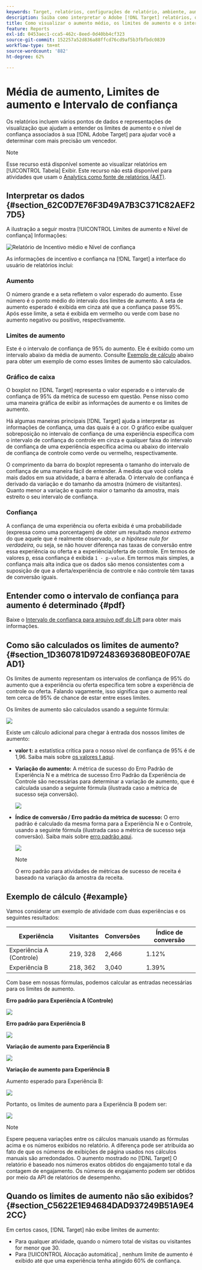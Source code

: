 ```yaml
---
keywords: Target, relatórios, configurações de relatório, ambiente, aumento, limite de incentivo, variação, confiança, controle
description: Saiba como interpretar o Adobe [!DNL Target] relatórios, que incluem pontos de dados e representações de visualização para ajudá-lo a entender os limites de aumento e o nível de confiança de suas atividades.
title: Como visualizar o aumento médio, os limites de aumento e o intervalo de confiança?
feature: Reports
exl-id: 0453aec1-cca5-462c-8eed-0d40bb4cf323
source-git-commit: 152257a52d836a88ffcd76cd9af5b3fbfbdc0839
workflow-type: tm+mt
source-wordcount: '882'
ht-degree: 62%

---
```


# Média de aumento, Limites de aumento e Intervalo de confiança

Os relatórios incluem vários pontos de dados e representações de visualização que ajudam a entender os limites de aumento e o nível de confiança associados à sua [!DNL Adobe Target] para ajudar você a determinar com mais precisão um vencedor.

>[!NOTE]
>
>Esse recurso está disponível somente ao visualizar relatórios em [!UICONTROL Tabela] Exibir. Este recurso não está disponível para atividades que usam o [Analytics como fonte de relatórios (A4T)](/help/main/c-integrating-target-with-mac/a4t/a4t.md#concept_7540C8C04259434AB6EE33B09F47A1DE).

## Interpretar os dados {#section_62C0D7E76F3D49A7B3C371C82AEF27D5}

A ilustração a seguir mostra [!UICONTROL Limites de aumento e Nível de confiança] Informações:

![Relatório de Incentivo médio e Nível de confiança](/help/main/c-reports/c-report-settings/assets/lift-screenshot-new.png)

As informações de incentivo e confiança na [!DNL Target] a interface do usuário de relatórios inclui:

### Aumento

O número grande e a seta refletem o valor esperado do aumento. Esse número é o ponto médio do intervalo dos limites de aumento. A seta de aumento esperado é exibida em cinza até que a confiança passe 95%. Após esse limite, a seta é exibida em vermelho ou verde com base no aumento negativo ou positivo, respectivamente.

### Limites de aumento

Este é o intervalo de confiança de 95% do aumento. Ele é exibido como um intervalo abaixo da média de aumento. Consulte [Exemplo de cálculo](#example) abaixo para obter um exemplo de como esses limites de aumento são calculados.

### Gráfico de caixa

O boxplot no [!DNL Target] representa o valor esperado e o intervalo de confiança de 95% da métrica de sucesso em questão. Pense nisso como uma maneira gráfica de exibir as informações de aumento e os limites de aumento.

Há algumas maneiras principais [!DNL Target] ajuda a interpretar as informações de confiança, uma das quais é a cor. O gráfico exibe qualquer sobreposição no intervalo de confiança de uma experiência específica com o intervalo de confiança do controle em cinza e qualquer faixa do intervalo de confiança de uma experiência específica acima ou abaixo do intervalo de confiança de controle como verde ou vermelho, respectivamente.

O comprimento da barra do boxplot representa o tamanho do intervalo de confiança de uma maneira fácil de entender. À medida que você coleta mais dados em sua atividade, a barra é alterada. O intervalo de confiança é derivado da variação e do tamanho da amostra (número de visitantes). Quanto menor a variação e quanto maior o tamanho da amostra, mais estreito o seu intervalo de confiança.

### Confiança

A confiança de uma experiência ou oferta exibida é uma probabilidade (expressa como uma porcentagem) de obter um resultado _menos extremo_ do que aquele que é realmente observado, _se a hipótese nula for verdadeira_, ou seja, se não houver diferença nas taxas de conversão entre essa experiência ou oferta e a experiência/oferta de controle. Em termos de valores p, essa confiança é exibida `1 - p-value`. Em termos mais simples, a confiança mais alta indica que os dados são menos consistentes com a suposição de que a oferta/experiência de controle e não controle têm taxas de conversão iguais.

## Entender como o intervalo de confiança para aumento é determinado {#pdf}

Baixe o [Intervalo de confiança para arquivo pdf do Lift](/help/main/assets/confidence_interval_lift.pdf) para obter mais informações.

## Como são calculados os limites de aumento? {#section_1D360781D972483693680BE0F07AEAD1}

Os limites de aumento representam os intervalos de confiança de 95% do aumento que a experiência ou oferta específica tem sobre a experiência de controle ou oferta. Falando vagamente, isso significa que o aumento real tem cerca de 95% de chance de estar entre esses limites.

Os limites de aumento são calculados usando a seguinte fórmula:

![](assets/lift_diagram.png)

Existe um cálculo adicional para chegar à entrada dos nossos limites de aumento:

* **valor t:** a estatística crítica para o nosso nível de confiança de 95% é de 1,96. Saiba mais sobre [os valores t aqui](https://en.wikipedia.org/wiki/T-statistic).
* **Variação do aumento:** A métrica de sucesso do Erro Padrão de Experiência N e a métrica de sucesso Erro Padrão da Experiência de Controle são necessárias para determinar a variação de aumento, que é calculada usando a seguinte fórmula (ilustrada caso a métrica de sucesso seja conversão).

   ![](assets/lift_variance.png)

* **Índice de conversão / Erro padrão da métrica de sucesso:** O erro padrão é calculado da mesma forma para a Experiência N e o Controle, usando a seguinte fórmula (ilustrada caso a métrica de sucesso seja conversão). Saiba mais sobre [erro padrão aqui](https://en.wikipedia.org/wiki/Standard_error).

   ![](assets/standard_error.png)

   >[!NOTE]
   >
   >O erro padrão para atividades de métricas de sucesso de receita é baseado na variação da amostra da receita.

## Exemplo de cálculo {#example}

Vamos considerar um exemplo de atividade com duas experiências e os seguintes resultados:

| Experiência | Visitantes | Conversões | Índice de conversão |
|--- |--- |--- |--- |
| Experiência A (Controle) | 219, 328 | 2,466 | 1.12% |
| Experiência B | 218, 362 | 3,040 | 1.39% |

Com base em nossas fórmulas, podemos calcular as entradas necessárias para os limites de aumento.

**Erro padrão para Experiência A (Controle)**

![](assets/standard_error_A.png)

**Erro padrão para Experiência B**

![](assets/standard_error_B.png)

**Variação de aumento para Experiência B**

![](assets/lift_variance_B.png)

**Variação de aumento para Experiência B**

Aumento esperado para Experiência B:

![](assets/lift_bounds_B.png)

Portanto, os limites de aumento para a Experiência B podem ser:

![](assets/lift_bounds_B2.png)

>[!NOTE]
>
>Espere pequena variações entre os cálculos manuais usando as fórmulas acima e os números exibidos no relatório. A diferença pode ser atribuída ao fato de que os números de exibições de página usados nos cálculos manuais são arredondados. O aumento mostrado no [!DNL Target] O relatório é baseado nos números exatos obtidos do engajamento total e da contagem de engajamento. Os números de engajamento podem ser obtidos por meio da API de relatórios de desempenho.

## Quando os limites de aumento não são exibidos? {#section_C5622E1E94684DAD937249B51A9E42CC}

Em certos casos, [!DNL Target] não exibe limites de aumento:

* Para qualquer atividade, quando o número total de visitas ou visitantes for menor que 30.
* Para [!UICONTROL Alocação automática] , nenhum limite de aumento é exibido até que uma experiência tenha atingido 60% de confiança.
